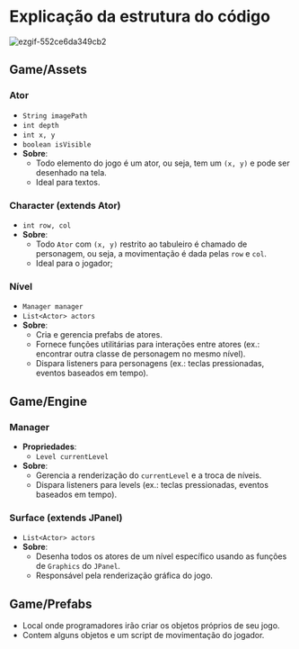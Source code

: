 # Explicação da estrutura do código

![ezgif-552ce6da349cb2](https://github.com/user-attachments/assets/99d1185c-15d9-4241-8f60-7087c62589fa)

## Game/Assets

### Ator
  - `String imagePath`
  - `int depth`
  - `int x, y`
  - `boolean isVisible`
- **Sobre**:
  - Todo elemento do jogo é um ator, ou seja, tem um `(x, y)` e pode ser desenhado na tela.
  - Ideal para textos.

### Character (extends Ator)
  - `int row, col`
- **Sobre**:
  - Todo `Ator` com `(x, y)` restrito ao tabuleiro é chamado de personagem, ou seja, a movimentação é dada pelas `row` e `col`.
  - Ideal para o jogador;

### Nível
  - `Manager manager`
  - `List<Actor> actors`
- **Sobre**:
  - Cria e gerencia prefabs de atores.
  - Fornece funções utilitárias para interações entre atores (ex.: encontrar outra classe de personagem no mesmo nível).
  - Dispara listeners para personagens (ex.: teclas pressionadas, eventos baseados em tempo).

## Game/Engine

### Manager
- **Propriedades**:
  - `Level currentLevel`
- **Sobre**:
  - Gerencia a renderização do `currentLevel` e a troca de níveis.
  - Dispara listeners para levels (ex.: teclas pressionadas, eventos baseados em tempo).

### Surface (extends JPanel)
  - `List<Actor> actors`
- **Sobre**:
  - Desenha todos os atores de um nível específico usando as funções de `Graphics` do `JPanel`.
  - Responsável pela renderização gráfica do jogo.


## Game/Prefabs
  - Local onde programadores irão criar os objetos próprios de seu jogo.
  - Contem alguns objetos e um script de movimentação do jogador.
